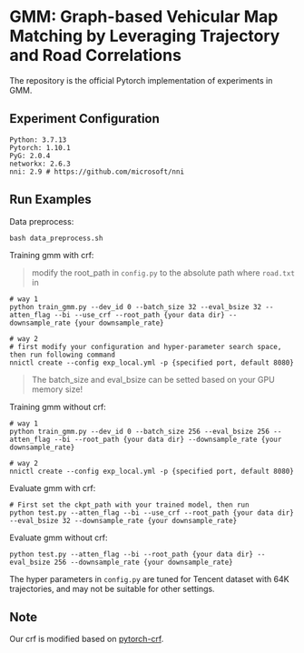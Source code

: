 # GMM: Graph-based Vehicular Map Matching by Leveraging Trajectory and Road Correlations

The repository is the official Pytorch implementation of experiments in GMM.



## Experiment Configuration

```
Python: 3.7.13
Pytorch: 1.10.1
PyG: 2.0.4
networkx: 2.6.3
nni: 2.9 # https://github.com/microsoft/nni
```



## Run Examples

Data preprocess:
```
bash data_preprocess.sh
```

Training gmm with crf:

>modify the root_path in `config.py` to the absolute path where `road.txt` in

```shell
# way 1
python train_gmm.py --dev_id 0 --batch_size 32 --eval_bsize 32 --atten_flag --bi --use_crf --root_path {your data dir} --downsample_rate {your downsample_rate}

# way 2
# first modify your configuration and hyper-parameter search space, then run following command
nnictl create --config exp_local.yml -p {specified port, default 8080}
```

> The batch_size and eval_bsize can be setted based on your GPU memory size!

Training gmm without crf:

```shell
# way 1
python train_gmm.py --dev_id 0 --batch_size 256 --eval_bsize 256 --atten_flag --bi --root_path {your data dir} --downsample_rate {your downsample_rate}

# way 2
nnictl create --config exp_local.yml -p {specified port, default 8080}
```

Evaluate gmm with crf:

```shell
# First set the ckpt_path with your trained model, then run
python test.py --atten_flag --bi --use_crf --root_path {your data dir} --eval_bsize 32 --downsample_rate {your downsample_rate}
```

Evaluate gmm without crf:

```shell
python test.py --atten_flag --bi --root_path {your data dir} --eval_bsize 256 --downsample_rate {your downsample_rate}
```

The hyper parameters in `config.py` are tuned for Tencent dataset with 64K trajectories, and may not be suitable for other settings.

## Note

Our crf is modified based on [pytorch-crf](https://pytorch-crf.readthedocs.io/en/stable/).